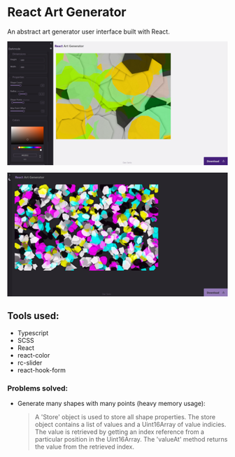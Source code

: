 # React Art Generator

An abstract art generator user interface built with React.


![light-screenshot](./src/public/light-screenshot.png)


![dark-screenshot](./src/public/dark-screenshot.png)

## Tools used:

  - Typescript
  - SCSS
  - React
  - react-color
  - rc-slider
  - react-hook-form


### Problems solved:

 - Generate many shapes with many points (heavy memory usage): 
      
      > A 'Store' object is used to store all shape properties.
      The store object contains a list of values and a 
      Uint16Array of value indicies. The value is retrieved 
      by getting an index reference from a particular 
      position in the Uint16Array. The 'valueAt' method 
      returns the value from the retrieved index.
